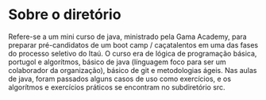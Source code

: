 # Sobre o diretório
<font seze='5'>
Refere-se a um mini curso de java, ministrado pela Gama Academy, para preparar pré-candidatos de um boot camp / caçatalentos  em uma das fases do processo seletivo do Itaú. O curso era de lógica de programação básica, portugol e algorítmos, básico de java (línguagem foco para ser um colaborador da organização), básico de git e metodologias ágeis. Nas aulas de java, foram passados alguns casos de uso como exercícios, e os algorítmos e exercícios práticos se encontram no subdiretório src.
</font>